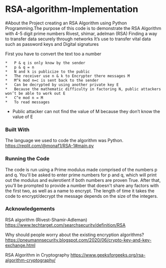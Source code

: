 # RSA-algorithm-Implementation
#About the Project
creating an RSA Algorithm using Python Programming.The purpose of this code is to demonstrate the RSA Algorithm with 4-5 digit prime numbers
Rivest, shimar, adelman (RSA)
Finding a way to transfer data securely through networks
 It’s  use to transfer vital data such as password keys and Digital signatures

First you have to convert the text too a number
	
	*	P & q is only know by the sender
	*	p & q = n 
	*	N and k is publicize to the public
	*	The receiver use n & k to Encrypter there messages M 
	*	M^k mod n=c is sent back to the sender
	*	Can be decrypted by using another private key E 
	*	Because the mathematic difficulty in factoring N, public attackers won’t be able to work out E
	*	C^e mod n = M
	*	To read messages 
* Public attacker can not find the value of M because they don’t know the value of E

### Built With
The language we used to code the algorithm was Python. 
https://replit.com/@monaf1/RSA-1#main.py

### Running the Code
The code is run using a Prime modulus made comprised of the numbers p and q. You'll be asked to enter prime numbers for p and q, which will print out the modulus and eulerotient if both numbers are proven True. After that, you'll be prompted to provide a number that doesn't share any factors with the first two, as well as a name to encrypt. The length of time it takes the code to encrypt/decrypt the message depends on the size of the integers.

### Acknowledgements
RSA algorithm (Rivest-Shamir-Adleman) https://www.techtarget.com/searchsecurity/definition/RSA

Why should people worry about the existing encryption algorithms? https://pneumannsecurity.blogspot.com/2020/06/crypto-key-and-key-exchange.html

RSA Algorithm in Cryptography https://www.geeksforgeeks.org/rsa-algorithm-cryptography/
